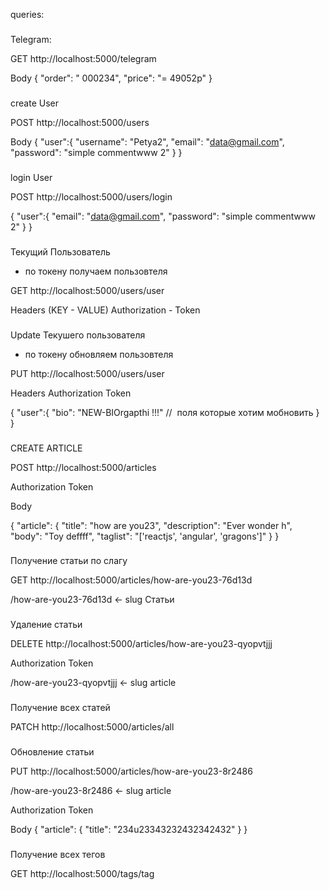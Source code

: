 queries:

###
Telegram:

GET http://localhost:5000/telegram

Body
{
    "order": " 000234",
    "price": "= 49052p"
}

###
create User

POST http://localhost:5000/users

Body
{
    "user":{
        "username": "Petya2",
        "email": "data@gmail.com",
        "password": "simple commentwww 2"
    } 
}

###
login User

POST http://localhost:5000/users/login

{
    "user":{
    "email": "data@gmail.com",
    "password": "simple commentwww 2"
    } 
}

###
Текущий Пользователь
- по токену получаем пользовтеля

GET http://localhost:5000/users/user

Headers (KEY - VALUE)
Authorization - Token <ITEM-TOKEN>

###
Update Текушего пользователя
- по токену обновляем пользовтеля

PUT http://localhost:5000/users/user

Headers
Authorization Token <ITEM-TOKEN>

{
    "user":{
        "bio": "NEW-BIOrgapthi !!!"
        //  поля которые хотим мобновить
    } 
}

###
CREATE ARTICLE

POST http://localhost:5000/articles

Authorization Token <ITEM-TOKEN>

Body

{
    "article": {
        "title": "how are you23",
        "description": "Ever wonder h",
        "body": "Toy deffff",
        "taglist": "['reactjs', 'angular', 'gragons']"
    }
}

###
Получение статьи по слагу

GET http://localhost:5000/articles/how-are-you23-76d13d

/how-are-you23-76d13d <- slug Статьи

###
Удаление статьи

DELETE http://localhost:5000/articles/how-are-you23-qyopvtjjj

Authorization Token <ITEM-TOKEN>


/how-are-you23-qyopvtjjj <- slug article

###
Получение всех статей

PATCH http://localhost:5000/articles/all

###
Обновление статьи

PUT http://localhost:5000/articles/how-are-you23-8r2486

/how-are-you23-8r2486 <- slug article

Authorization Token <ITEM-TOKEN>

Body
{
    "article": {
        "title": "234u23343232432342432"
    }
}

###
Получение всех тегов

GET http://localhost:5000/tags/tag
